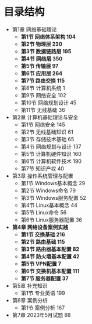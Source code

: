 # 目录结构

- 第1章 网络基础理论
  - **第1节 网络体系架构 104**
  - **第2节 物理层 230**
  - **第3节 数据链路层 195**
  - **第4节 网络层 350**
  - **第5节 传输层 97**
  - **第6节 应用层 264**
  - **第7节 路由交换 115**
  - 第8节 计算机系统 1
  - 第9节 网络安全 102
  - 第10节 网络规划设计 45
  - 第11节 无线基础 36
- 第2章 计算机基础理论与安全
  - 第1节 网络安全 145
  - 第2节 无线基础知识 61
  - 第3节 存储技术基础 65
  - 第4节 网络规划与设计 137
  - 第5节 计算机硬件知识 160
  - 第6节 计算机软件技术 190
  - 第7节 知识产权 40
- 第3章 操作系统管理与配置
  - 第1节 Windows基本概念 29
  - 第2节 Windows命令 79
  - 第3节 Windows服务配置 52
  - 第4节 Linux基本概念 44
  - 第5节 Linux命令 56
  - 第6节 Linux服务器配置 36
- **第4章 网络设备案例实践**
  - **第1节 交换基础 216**
  - **第2节 路由基础 115**
  - **第3节 路由器基本配置 82**
  - **第4节 防火墙基本配置 42**
  - **第5节 VPN配置 7**
  - **第6节 交换机基本配置 111**
  - **第7节 服务器配置 37**
- 第5章 补充知识
  - 第1节 专业英语 199
- 第6章 案例分析
  - 第1节 案例分析 167
- 第7章 2023年5月试题 88